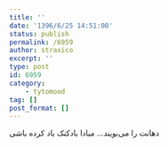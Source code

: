 ```yaml
---
title: ''
date: '1396/6/25 14:51:00'
status: publish
permalink: /6959
author: straxico
excerpt: ''
type: post
id: 6959
category:
    - tytomood
tag: []
post_format: []
---
```

‏دهانت را می‌بویند… مبادا بادکنک باد کرده باشی